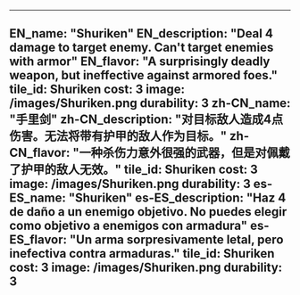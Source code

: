 ---

EN_name: "Shuriken"
EN_description: "Deal 4 damage to target enemy.  Can't target enemies with armor"
EN_flavor: "A surprisingly deadly weapon, but ineffective against armored foes."
tile_id: Shuriken
cost: 3
image: /images/Shuriken.png
durability: 3
zh-CN_name: "手里剑"
zh-CN_description: "对目标敌人造成4点伤害。无法将带有护甲的敌人作为目标。"
zh-CN_flavor: "一种杀伤力意外很强的武器，但是对佩戴了护甲的敌人无效。"
tile_id: Shuriken
cost: 3
image: /images/Shuriken.png
durability: 3
es-ES_name: "Shuriken"
es-ES_description: "Haz 4 de daño a un enemigo objetivo. No puedes elegir como objetivo a enemigos con armadura"
es-ES_flavor: "Un arma sorpresivamente letal, pero inefectiva contra armaduras."
tile_id: Shuriken
cost: 3
image: /images/Shuriken.png
durability: 3
---